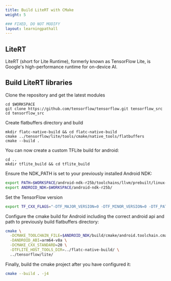 ```yaml
---
title: Build LiteRT with CMake
weight: 5

### FIXED, DO NOT MODIFY
layout: learningpathall
---
```


## LiteRT

LiteRT (short for Lite Runtime), formerly known as TensorFlow Lite, is Google's high-performance runtime for on-device AI.

## Build LiteRT libraries

Clone the repository and get the latest modules

```console
cd $WORKSPACE
git clone https://github.com/tensorflow/tensorflow.git tensorflow_src
cd tensorflow_src
```

Create flatbuffers directory and build
```console
mkdir flatc-native-build && cd flatc-native-build
cmake ../tensorflow/lite/tools/cmake/native_tools/flatbuffers
cmake --build .
```

You can now create a custom TFLite build for android:

```console
cd ..
mkdir tflite_build && cd tflite_build
```

Ensure the NDK_PATH is set to your previously installed Android NDK:

```bash
export PATH=$WORKSPACE/android-ndk-r25b/toolchains/llvm/prebuilt/linux-x86_64/bin/:$PATH
export ANDROID_NDK=$WORKSPACE/android-ndk-r25b/
```

Set the TensorFlow version

```bash
export TF_CXX_FLAGS="-DTF_MAJOR_VERSION=0 -DTF_MINOR_VERSION=0 -DTF_PATCH_VERSION=0 -DTF_VERSION_SUFFIX=''"
```

Configure the cmake build for Android including the correct android api and path to previously build flatbuffers directory:

```bash
cmake \
  -DCMAKE_TOOLCHAIN_FILE=$ANDROID_NDK/build/cmake/android.toolchain.cmake \
  -DANDROID_ABI=arm64-v8a \
  -DCMAKE_CXX_STANDARD=20 \
  -DTFLITE_HOST_TOOLS_DIR=../flatc-native-build/ \
  ../tensorflow/lite/
```

Finally, build the cmake project after you have configured it:

```bash
cmake --build . -j4
```











